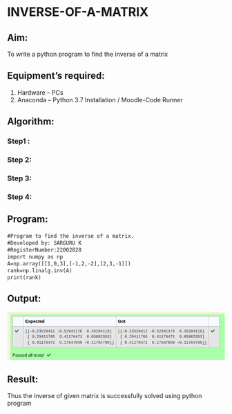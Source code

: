 # INVERSE-OF-A-MATRIX
## Aim:
To write a python program to find the inverse of a matrix
## Equipment’s required:
1. 	Hardware – PCs
2. 	Anaconda – Python 3.7 Installation / Moodle-Code Runner
## Algorithm:
### Step1 : 
### Step 2: 
### Step 3: 
### Step 4: 

## Program:
```
#Program to find the inverse of a matrix.
#Developed by: SARGURU K
#RegisterNumber:22002828
import numpy as np
A=np.array([[1,0,3],[-1,2,-2],[2,3,-1]])
rank=np.linalg.inv(A)
print(rank)
```
## Output:
![output](./invers%20of%20matrix.png)

## Result:
Thus the inverse of given matrix is successfully solved using python program

